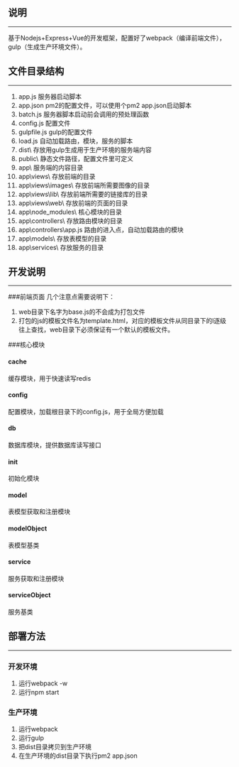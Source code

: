 ## 说明
---
基于Nodejs+Express+Vue的开发框架，配置好了webpack（编译前端文件），gulp（生成生产环境文件）。

## 文件目录结构
---
1. app.js 服务器启动脚本
2. app.json pm2的配置文件，可以使用个pm2 app.json启动脚本
3. batch.js 服务器脚本启动前会调用的预处理函数
4. config.js 配置文件
5. gulpfile.js gulp的配置文件
6. load.js 自动加载路由，模块，服务的脚本
7. dist\ 存放用gulp生成用于生产环境的服务端内容
8. public\ 静态文件路径，配置文件里可定义
9. app\ 服务端的内容目录
10. app\views\ 存放前端的目录
11. app\views\images\ 存放前端所需要图像的目录
12. app\views\lib\ 存放前端所需要的链接库的目录
13. app\views\web\ 存放前端的页面的目录
14. app\node_modules\ 核心模块的目录
15. app\controllers\ 存放路由模块的目录
16. app\controllers\app.js 路由的进入点，自动加载路由的模块
17. app\models\ 存放表模型的目录
18. app\services\ 存放服务的目录

## 开发说明
---
###前端页面
几个注意点需要说明下：
1. web目录下名字为base.js的不会成为打包文件
2. 打包的js的模板文件名为template.html，对应的模板文件从同目录下的l逐级往上查找，web目录下必须保证有一个默认的模板文件。

###核心模块
#### cache
缓存模块，用于快速读写redis
#### config
配置模块，加载根目录下的config.js，用于全局方便加载
#### db
数据库模块，提供数据库读写接口
#### init
初始化模块
#### model
表模型获取和注册模块
#### modelObject
表模型基类
#### service
服务获取和注册模块
#### serviceObject
服务基类

## 部署方法
---
### 开发环境
1. 运行webpack -w
2. 运行npm start
### 生产环境
1. 运行webpack
2. 运行gulp
3. 把dist目录拷贝到生产环境
4. 在生产环境的dist目录下执行pm2 app.json